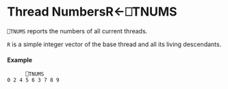 




<h1 class="heading"><span class="name">Thread Numbers</span><span class="command">R←⎕TNUMS</span></h1>

`⎕TNUMS` reports the numbers of all current threads.


`R` is a simple integer vector of the base thread and all its living descendants.

#### Example
```apl
      ⎕TNUMS
0 2 4 5 6 3 7 8 9
```



